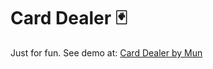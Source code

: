 # Card Dealer 🃏

Just for fun. See demo at: [Card Dealer by Mun](https://nervous-goodall-0f4817.netlify.com/)
